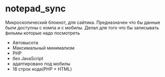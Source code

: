 # notepad_sync
Микроскопический блокнот, для сайтика. Предназначен что бы данные были доступны с компа и с мобилы. Делал для того что бы записывать фильмы которые надо посмотреть

* Автовысота
* Максимальный минимализм
* PHP
* без JavaScript
* адаптировано под мобилы
* 18 строк кода(PHP + HTML)
